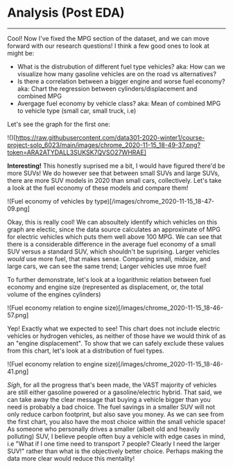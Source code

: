 # Analysis (Post EDA)
---

Cool! Now I've fixed the MPG section of the dataset, and we can move forward with our research questions! I think a few good ones to look at might be:
- What is the distrubution of different fuel type vehicles? aka: How can we visualize how many gasoline vehicles are on the road vs alternatives?
- Is there a correlation between a bigger engine and worse fuel economy? aka: Chart the regression between cylinders/displacement and combined MPG
- Avergage fuel economy by vehicle class? aka: Mean of combined MPG to vehicle type (small car, small truck, i.e) 

Let's see the graph for the first one:

!()[https://raw.githubusercontent.com/data301-2020-winter1/course-project-solo_6023/main/images/chrome_2020-11-15_18-49-37.png?token=ARA2ATYDALL3SUKSK7QVSO27WHRAE]

**Interesting!** This honestly suprised me a bit, I would have figured there'd be more SUVs! We do however see that between small SUVs and large SUVs, there are more SUV models in 2020 than small cars, collectively. Let's take a look at the fuel economy of these models and compare them!

!(Fuel economy of vehicles by type)[/images/chrome_2020-11-15_18-47-09.png]

Okay, this is really cool! We can absoultely identify which vehicles on this graph are electic, since the data source calculates an approximate of MPG for electric vehicles which puts them well above 100 MPG. We can see that there is a considerable difference in the average fuel economy of a small SUV versus a standard SUV, which shouldn't be suprising. Larger vehicles *would* use more fuel, that makes sense. Comparing small, midsize, and large cars, we can see the same trend; Larger vehicles use mroe fuel!

To further demonstrate, let's look at a logarithmic relation between fuel economy and engine size (represented as displacement, or, the total volume of the engines cylinders)

!(Fuel economy relation to engine size)[/images/chrome_2020-11-15_18-46-57.png]

Yep! Exactly what we expected to see! This chart does not include electric vehicles or hydrogen vehicles, as neither of those have we would think of as an "engine displacement". To show that we can safely exclude these values from this chart, let's look at a distribution of fuel types.

!(Fuel economy relation to engine size)[/images/chrome_2020-11-15_18-46-41.png]

*Sigh*, for all the progress that's been made, the VAST majority of vehicles are still either gasoline powered or a gasoline/electric hybrid. That said, we can take away the clear message that buying a vehicle bigger than you need is probably a bad choice. The fuel savings in a smaller SUV will not only reduce carbon footprint, but also save you money. As we can see from the first chart, you also have the most choice within the small vehicle space! As someone who personally drives a smaller (albeit old and heavily polluting) SUV, I believe people often buy a vehicle with edge cases in mind, i.e "What if I one time need to transport 7 people? Clearly I need the larger SUV!" rather than what is the objectively better choice. Perhaps making the data more clear would reduce this mentality!
